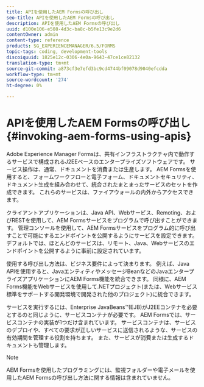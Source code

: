 ```yaml
---
title: APIを使用したAEM Formsの呼び出し
seo-title: APIを使用したAEM Formsの呼び出し
description: APIを使用したAEM Formsの呼び出し
uuid: d100e106-e508-4d3c-ba8c-b5fe13c9e2d6
contentOwner: admin
content-type: reference
products: SG_EXPERIENCEMANAGER/6.5/FORMS
topic-tags: coding, development-tools
discoiquuid: 1825e12c-0306-4e0a-9643-47ce1ce82132
translation-type: tm+mt
source-git-commit: a873cf3e7efd3bc9cd4744bf09078d9040efcdda
workflow-type: tm+mt
source-wordcount: '274'
ht-degree: 0%

---
```



# APIを使用したAEM Formsの呼び出し {#invoking-aem-forms-using-apis}

Adobe Experience Manager Formsは、共有インフラストラクチャ内で動作するサービスで構成されるJ2EEベースのエンタープライズソフトウェアです。 サービス操作は、通常、ドキュメントを消費または生産します。 AEM Formsを使用すると、フォームワークフローと電子フォーム、ドキュメントセキュリティ、ドキュメント生成を組み合わせて、統合されたまとまったサービスのセットを作成できます。 これらのサービスは、ファイアウォールの内外からアクセスできます。

クライアントアプリケーションは、Java API、Webサービス、Remoting、およびRESTを使用して、AEM Formsサービスをプログラムで呼び出すことができます。 管理コンソールを使用して、AEM Formsサービスをプログラム的に呼び出すことで可能にするエンドポイントを公開するようにサービスを設定できます。 デフォルトでは、ほとんどのサービスは、リモート、Java、Webサービスのエンドポイントを公開するように事前に設定されています。

使用する呼び出し方法は、ビジネス要件によって決まります。 例えば、Java APIを使用すると、JavaエンティティやメッセージBeanなどのJavaエンタープライズアプリケーションにAEM Forms機能を統合できます。 同様に、AEM Forms機能をWebサービスを使用して.NETプロジェクト(または、Webサービス標準をサポートする開発環境で開発された他のプロジェクト)に統合できます。

サービスを実行するには、Enterprise JavaBeans™(EJB)がJ2EEコンテナを必要とするのと同じように、サービスコンテナが必要です。 AEM Formsでは、サービスコンテナの実装が1つだけ含まれています。 サービスコンテナは、サービスのデプロイや、すべての要求が正しいサービスに送信されるような、サービスの有効期間を管理する役割を持ちます。 また、サービスが消費または生成するドキュメントも管理します。

>[!NOTE]
>
>AEM Formsを使用したプログラミングには、監視フォルダーや電子メールを使用したAEM Formsの呼び出し方法に関する情報は含まれていません。

